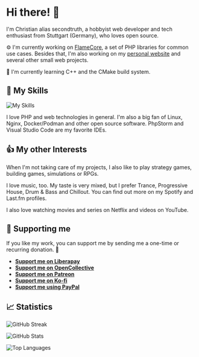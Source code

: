 # Hi there! :wave:

I'm Christian alias secondtruth, a hobbyist web developer and tech enthusiast from Stuttgart (Germany), who loves open source.

:gear: I'm currently working on [FlameCore](http://github.com/flamecore), a set of PHP libraries for common use cases. Besides that, I'm also working on my [personal website](https://secondtruth.de) and several other small web projects.

:telescope: I'm currently learning C++ and the CMake build system.


## :toolbox: My Skills

![My Skills](https://skillicons.dev/icons?i=php,cpp,html,css,sass,bootstrap,nginx,docker,linux,idea,vscode&theme=light)

I love PHP and web technologies in general. I'm also a big fan of Linux, Nginx, Docker/Podman and other open source software. PhpStorm and Visual Studio Code are my favorite IDEs.


## :thumbsup: My other Interests

When I'm not taking care of my projects, I also like to play strategy games, building games, simulations or RPGs.

I love music, too. My taste is very mixed, but I prefer Trance, Progressive House, Drum & Bass and Chillout. You can find out more on my Spotify and Last.fm profiles.

I also love watching movies and series on Netflix and videos on YouTube.


## :gift_heart: Supporting me

If you like my work, you can support me by sending me a one-time or recurring donation. :money_with_wings:

- **[Support me on Liberapay](https://liberapay.com/secondtruth/donate)**
- **[Support me on OpenCollective](https://opencollective.com/secondtruth)**
- **[Support me on Patreon](https://www.patreon.com/secondtruth)**
- **[Support me on Ko-fi](https://ko-fi.com/secondtruth)**
- **[Support me using PayPal](https://paypal.me/secondtruth)**


## :chart_with_upwards_trend: Statistics

![GitHub Streak](https://github-readme-streak-stats.herokuapp.com/?user=secondtruth&border=CCC)

![GitHub Stats](https://github-readme-stats.vercel.app/api?username=secondtruth&show_icons=true)

![Top Languages](https://github-readme-stats.vercel.app/api/top-langs?username=secondtruth&layout=compact)
